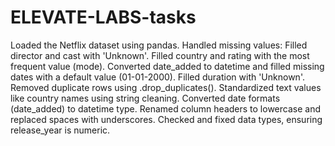 # ELEVATE-LABS-tasks

Loaded the Netflix dataset using pandas.
Handled missing values:
Filled director and cast with 'Unknown'.
Filled country and rating with the most frequent value (mode).
Converted date_added to datetime and filled missing dates with a default value (01-01-2000).
Filled duration with 'Unknown'.
Removed duplicate rows using .drop_duplicates().
Standardized text values like country names using string cleaning.
Converted date formats (date_added) to datetime type.
Renamed column headers to lowercase and replaced spaces with underscores.
Checked and fixed data types, ensuring release_year is numeric.
